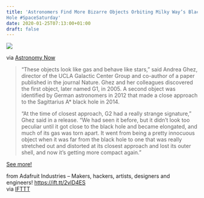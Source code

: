 ```yaml
---
title: 'Astronomers Find More Bizarre Objects Orbiting Milky Way’s Black
Hole #SpaceSaturday'
date: 2020-01-25T07:13:00+01:00
draft: false
---
```


![](https://cdn-blog.adafruit.com/uploads/2020/01/011620_objects3-600x342.jpg)

via [Astronomy Now](https://astronomynow.com/2020/01/16/astronomers-find-more-bizarre-objects-orbiting-milky-ways-black-hole/)

> “These objects look like gas and behave like stars,” said Andrea Ghez, director of the UCLA Galactic Center Group and co-author of a paper published in the journal Nature. Ghez and her colleagues discovered the first object, later named G1, in 2005. A second object was identified by German astronomers in 2012 that made a close approach to the Sagittarius A\* black hole in 2014.
> 
> “At the time of closest approach, G2 had a really strange signature,” Ghez said in a release. “We had seen it before, but it didn’t look too peculiar until it got close to the black hole and became elongated, and much of its gas was torn apart. It went from being a pretty innocuous object when it was far from the black hole to one that was really stretched out and distorted at its closest approach and lost its outer shell, and now it’s getting more compact again.”

[See more!](https://astronomynow.com/2020/01/16/astronomers-find-more-bizarre-objects-orbiting-milky-ways-black-hole/)

  
  
from Adafruit Industries – Makers, hackers, artists, designers and engineers! https://ift.tt/2vlD4ES  
via [IFTTT](https://ifttt.com/?ref=da&site=blogger)